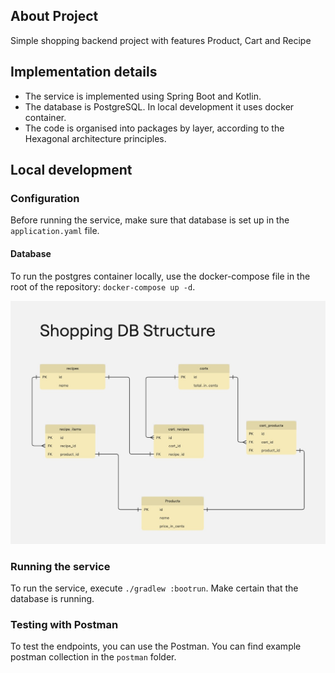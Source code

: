 ## About Project
Simple shopping backend project with features Product, Cart and Recipe

## Implementation details
* The service is implemented using Spring Boot and Kotlin.
* The database is PostgreSQL. In local development it uses docker container.
* The code is organised into packages by layer, according to the Hexagonal architecture principles.

## Local development

### Configuration
Before running the service, make sure that database is set up in the `application.yaml` file.

#### Database
To run the postgres container locally, use the docker-compose file in the root of the repository: `docker-compose up -d`.

![screenshot](DbStructure.jpg)

### Running the service
To run the service, execute `./gradlew :bootrun`. Make certain that the database is running.

### Testing with Postman
To test the endpoints, you can use the Postman.
You can find example postman collection in the `postman` folder.

